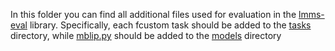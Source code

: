 In this folder you can find all additional files used for evaluation in the [lmms-eval](https://github.com/EvolvingLMMs-Lab/lmms-eval) library.
Specifically, each fcustom task should be added to the [tasks](https://github.com/EvolvingLMMs-Lab/lmms-eval/tree/main/lmms_eval/tasks) directory, while [mblip.py](mblip.py) should be added to the [models](https://github.com/EvolvingLMMs-Lab/lmms-eval/tree/main/lmms_eval/models) directory
